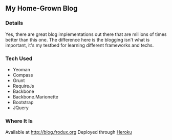 ## My Home-Grown Blog ##

### Details ###

Yes, there are great blog implementations out there that are millions of times
better than this one. The difference here is the blogging isn't what is
important, it's my testbed for learning different frameworks and techs.

### Tech Used ###

*  Yeoman
*  Compass
*  Grunt
*  RequireJs
*  Backbone
*  Backbone.Marionette
*  Bootstrap
*  JQuery

### Where It Is ###

Available at http://blog.frodux.org Deployed through [Heroku](http://heroku.com)
